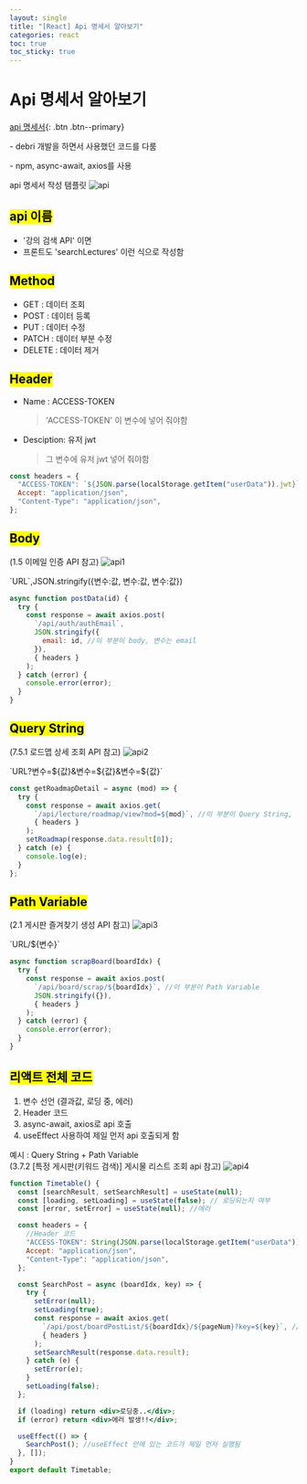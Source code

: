 ```yaml
---
layout: single
title: "[React] Api 명세서 알아보기"
categories: react
toc: true
toc_sticky: true
---
```


# Api 명세서 알아보기

[api 명세서](https://docs.google.com/spreadsheets/d/1dScFIme0VD8pZt4yKv5j1plNpLYztUjDtZEzJF5tv-Q/edit#gid=712092116){: .btn .btn--primary}

<div class="blue-box">
  <p>- debri 개발을 하면서 사용했던 코드를 다룸</p>
  <p>- npm, async-await, axios를 사용</p>
</div>

api 명세서 작성 탬플릿
![api](https://user-images.githubusercontent.com/63334368/212332842-7fd936ff-ea06-45de-9640-f0db01b22b8e.png)

## <mark class="pink"> api 이름 </mark>

- '강의 검색 API' 이면
- 프론트도 'searchLectures' 이런 식으로 작성함

## <mark class="pink"> Method </mark>

- GET : 데이터 조회
- POST : 데이터 등록
- PUT : 데이터 수정
- PATCH : 데이터 부분 수정
- DELETE : 데이터 제거

## <mark class="pink"> Header </mark>

- Name : ACCESS-TOKEN
  > 'ACCESS-TOKEN' 이 변수에 넣어 줘야함
- Desciption: 유저 jwt
  > 그 변수에 유저 jwt 넣어 줘야함

```jsx
const headers = {
  "ACCESS-TOKEN": `${JSON.parse(localStorage.getItem("userData")).jwt}`,
  Accept: "application/json",
  "Content-Type": "application/json",
};
```

## <mark class="pink"> Body </mark>

(1.5 이메일 인증 API 참고)
![api1](https://user-images.githubusercontent.com/63334368/212332846-2709df58-da51-4fc2-b4f7-a22c9f993da8.png)

<div class="blue-box">
  <p>`URL`,JSON.stringify({변수:값, 변수:값, 변수:값})</p>
</div>

```jsx
async function postData(id) {
  try {
    const response = await axios.post(
      `/api/auth/authEmail`,
      JSON.stringify({
        email: id, //이 부분이 body, 변수는 email
      }),
      { headers }
    );
  } catch (error) {
    console.error(error);
  }
}
```

## <mark class="pink"> Query String </mark>

(7.5.1 로드맵 상세 조회 API 참고)
![api2](https://user-images.githubusercontent.com/63334368/212332873-9b2de12f-f988-4b42-a0bc-9f231522f8df.png)

<div class="blue-box">
  <p>`URL?변수=${값}&변수=${값}&변수=${값}`</p>
</div>

```jsx
const getRoadmapDetail = async (mod) => {
  try {
    const response = await axios.get(
      `/api/lecture/roadmap/view?mod=${mod}`, //이 부분이 Query String, 변수는 mod
      { headers }
    );
    setRoadmap(response.data.result[0]);
  } catch (e) {
    console.log(e);
  }
};
```

## <mark class="pink"> Path Variable </mark>

(2.1 게시판 즐겨찾기 생성 API 참고)
![api3](https://user-images.githubusercontent.com/63334368/212332877-77cd2e42-6436-4e7d-bc94-f5bc487e2798.png)

<div class="blue-box">
  <p>`URL/${변수}`</p>
</div>

```jsx
async function scrapBoard(boardIdx) {
  try {
    const response = await axios.post(
      `/api/board/scrap/${boardIdx}`, //이 부분이 Path Variable
      JSON.stringify({}),
      { headers }
    );
  } catch (error) {
    console.error(error);
  }
}
```

## <mark class="pink"> 리액트 전체 코드 </mark>

1. 변수 선언 (결과값, 로딩 중, 에러)
2. Header 코드
3. async-await, axios로 api 호출
4. useEffect 사용하여 제일 먼저 api 호출되게 함

예시 : Query String + Path Variable  
(3.7.2 [특정 게시판(키워드 검색)] 게시물 리스트 조회 api 참고)
![api4](https://user-images.githubusercontent.com/63334368/212332879-bf81f159-4729-48b6-98a6-14b47177c292.png)

```jsx
function Timetable() {
  const [searchResult, setSearchResult] = useState(null);
  const [loading, setLoading] = useState(false); // 로딩되는지 여부
  const [error, setError] = useState(null); //에러

  const headers = {
    //Header 코드
    "ACCESS-TOKEN": String(JSON.parse(localStorage.getItem("userData")).jwt),
    Accept: "application/json",
    "Content-Type": "application/json",
  };

  const SearchPost = async (boardIdx, key) => {
    try {
      setError(null);
      setLoading(true);
      const response = await axios.get(
        `/api/post/boardPostList/${boardIdx}/${pageNum}?key=${key}`, //${boardIdx}/${pageNum}는 Path Variable, ?key=${key}는 Query String
        { headers }
      );
      setSearchResult(response.data.result);
    } catch (e) {
      setError(e);
    }
    setLoading(false);
  };

  if (loading) return <div>로딩중..</div>;
  if (error) return <div>에러 발생!!</div>;

  useEffect(() => {
    SearchPost(); //useEffect 안에 있는 코드가 제일 먼저 실행됨
  }, []);
}
export default Timetable;
```
